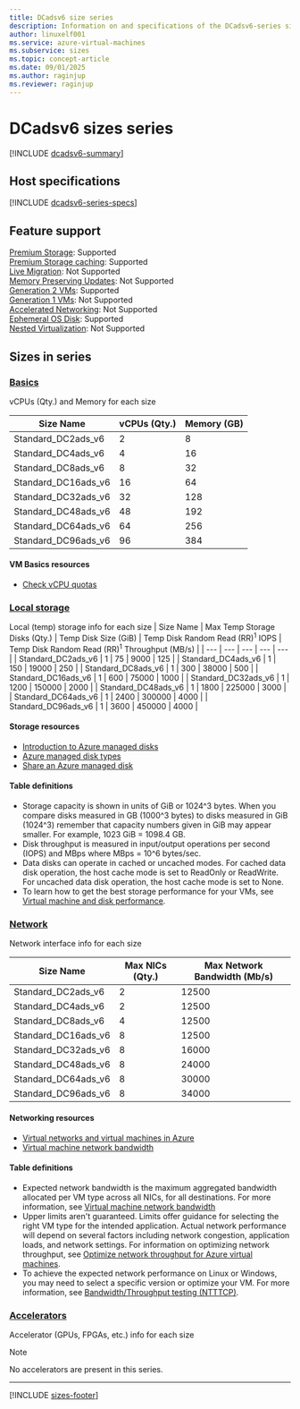 ```yaml
---
title: DCadsv6 size series
description: Information on and specifications of the DCadsv6-series sizes
author: linuxelf001
ms.service: azure-virtual-machines
ms.subservice: sizes
ms.topic: concept-article
ms.date: 09/01/2025
ms.author: raginjup
ms.reviewer: raginjup
---
```


# DCadsv6 sizes series
[!INCLUDE [dcadsv6-summary](./includes/dcadsv6-series-summary.md)]

## Host specifications
[!INCLUDE [dcadsv6-series-specs](./includes/dcadsv6-series-specs.md)]

## Feature support
[Premium Storage](../../premium-storage-performance.md): Supported <br>[Premium Storage caching](../../premium-storage-performance.md): Supported <br>[Live Migration](../../maintenance-and-updates.md): Not Supported <br>[Memory Preserving Updates](../../maintenance-and-updates.md): Not Supported <br>[Generation 2 VMs](../../generation-2.md): Supported <br>[Generation 1 VMs](../../generation-2.md): Not Supported <br>[Accelerated Networking](/azure/virtual-network/create-vm-accelerated-networking-cli): Not Supported <br>[Ephemeral OS Disk](../../ephemeral-os-disks.md): Supported <br>[Nested Virtualization](/virtualization/hyper-v-on-windows/user-guide/nested-virtualization): Not Supported <br>

## Sizes in series

### [Basics](#tab/sizebasic)

vCPUs (Qty.) and Memory for each size

| Size Name | vCPUs (Qty.) | Memory (GB) |
| --- | --- | --- |
| Standard_DC2ads_v6 | 2 | 8 |
| Standard_DC4ads_v6 | 4 | 16 |
| Standard_DC8ads_v6 | 8 | 32 |
| Standard_DC16ads_v6 | 16 | 64 |
| Standard_DC32ads_v6 | 32 | 128 |
| Standard_DC48ads_v6 | 48 | 192 |
| Standard_DC64ads_v6 | 64 | 256 |
| Standard_DC96ads_v6 | 96 | 384 |

#### VM Basics resources
- [Check vCPU quotas](../../../virtual-machines/quotas.md)

### [Local storage](#tab/sizestoragelocal)

Local (temp) storage info for each size
| Size Name | Max Temp Storage Disks (Qty.) | Temp Disk Size (GiB) | Temp Disk Random Read (RR)<sup>1</sup> IOPS | Temp Disk Random Read (RR)<sup>1</sup> Throughput (MB/s) |
| --- | --- | --- | --- | --- |
| Standard_DC2ads_v6 | 1 | 75 | 9000 | 125 |
| Standard_DC4ads_v6 | 1 | 150 | 19000 | 250 |
| Standard_DC8ads_v6 | 1 | 300 | 38000 | 500 |
| Standard_DC16ads_v6 | 1 | 600 | 75000 | 1000 |
| Standard_DC32ads_v6 | 1 | 1200 | 150000 | 2000 |
| Standard_DC48ads_v6 | 1 | 1800 | 225000 | 3000 |
| Standard_DC64ads_v6 | 1 | 2400 | 300000 | 4000 |
| Standard_DC96ads_v6 | 1 | 3600 | 450000 | 4000 |


#### Storage resources
- [Introduction to Azure managed disks](../../../virtual-machines/managed-disks-overview.md)
- [Azure managed disk types](../../../virtual-machines/disks-types.md)
- [Share an Azure managed disk](../../../virtual-machines/disks-shared.md)

#### Table definitions

- Storage capacity is shown in units of GiB or 1024^3 bytes. When you compare disks measured in GB (1000^3 bytes) to disks measured in GiB (1024^3) remember that capacity numbers given in GiB may appear smaller. For example, 1023 GiB = 1098.4 GB.
- Disk throughput is measured in input/output operations per second (IOPS) and MBps where MBps = 10^6 bytes/sec.
- Data disks can operate in cached or uncached modes. For cached data disk operation, the host cache mode is set to ReadOnly or ReadWrite. For uncached data disk operation, the host cache mode is set to None.
- To learn how to get the best storage performance for your VMs, see [Virtual machine and disk performance](../../../virtual-machines/disks-performance.md).


### [Network](#tab/sizenetwork)

Network interface info for each size

| Size Name | Max NICs (Qty.) | Max Network Bandwidth (Mb/s) |
| --- | --- | --- |
| Standard_DC2ads_v6 | 2 | 12500 |
| Standard_DC4ads_v6 | 2 | 12500 |
| Standard_DC8ads_v6 | 4 | 12500 |
| Standard_DC16ads_v6 | 8 | 12500 |
| Standard_DC32ads_v6 | 8 | 16000 |
| Standard_DC48ads_v6 | 8 | 24000 |
| Standard_DC64ads_v6 | 8 | 30000 |
| Standard_DC96ads_v6 | 8 | 34000 |

#### Networking resources
- [Virtual networks and virtual machines in Azure](/azure/virtual-network/network-overview)
- [Virtual machine network bandwidth](/azure/virtual-network/virtual-machine-network-throughput)

#### Table definitions
- Expected network bandwidth is the maximum aggregated bandwidth allocated per VM type across all NICs, for all destinations. For more information, see [Virtual machine network bandwidth](/azure/virtual-network/virtual-machine-network-throughput)
- Upper limits aren't guaranteed. Limits offer guidance for selecting the right VM type for the intended application. Actual network performance will depend on several factors including network congestion, application loads, and network settings. For information on optimizing network throughput, see [Optimize network throughput for Azure virtual machines](/azure/virtual-network/virtual-network-optimize-network-bandwidth). 
-  To achieve the expected network performance on Linux or Windows, you may need to select a specific version or optimize your VM. For more information, see [Bandwidth/Throughput testing (NTTTCP)](/azure/virtual-network/virtual-network-bandwidth-testing).

### [Accelerators](#tab/sizeaccelerators)

Accelerator (GPUs, FPGAs, etc.) info for each size

> [!NOTE]
> No accelerators are present in this series.

---

[!INCLUDE [sizes-footer](../includes/sizes-footer.md)]
